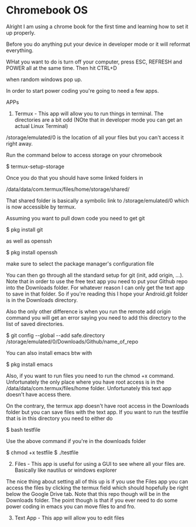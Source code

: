 # Chromebook OS

Alright I am using a chrome book for the first time and learning how to set it up properly. 

Before you do anything put your device in developer mode or it will reformat everything. 

WHat you want to do is turn off your computer, press ESC, REFRESH and POWER all at the same time. Then hit CTRL+D 

when random windows pop up.

In order to start power coding you're going to need a few apps.

APPs

1. Termux - This app will allow you to run things in terminal. The directories are a bit odd (NOte that in developer mode you can get an actual Linux Terminal)

/storage/emulated/0 is the location of all your files but you can't access it right away.

Run the command below to access storage on your chromebook

$ termux-setup-storage

Once you do that you should have some linked folders in 

/data/data/com.termux/files/home/storage/shared/

That shared folder is basically a symbolic link to /storage/emulated/0 which is now accessible by termux.

Assuming you want to pull down code you need to get git

$ pkg install git

as well as openssh

$ pkg install openssh

make sure to select the package manager's configuration file

You can then go through all the standard setup for git (init, add origin, ...). Note that in order
to use the free text app you need to put your Github repo into the Downloads folder. For whatever reason
I can only get the text app to save in that folder. So if you're reading this I hope your Android.git folder
is in the Downloads directory.

Also the only other difference is when you run the remote add origin command you will get an error saying you need to add this directory to the list of saved directories.

$ git config --global --add safe.directory /storage/emulated/0/Downloads/Github/name_of_repo
    
You can also install emacs btw with
    
$ pkg install emacs

Also, if you want to run files you need to run the chmod +x command. Unfortunately the only place where you have root access is in the /data/data/com.termux/files/home folder. Unfortunately this text app doesn't have access there.

On the contrary, the termux app doesn't have root access in the Downloads folder but you can save files with the text app. 
If you want to run the testfile that is in this directory you need to either do

$ bash testfile 

Use the above command if you're in the downloads folder

$ chmod +x testfile
$ ./testfile
    
2. Files - This app is useful for using a GUI to see where all your files are. Basically like nautilus or windows explorer

The nice thing about setting all of this up is if you use the Files app you can access the files by 
clicking the termux field which should hopefully be right below the Google Drive tab. Note that this repo though
will be in the Downloads folder. The point though is that if you ever need to do some power coding in emacs
you can move files to and fro.

3. Text App - This app will allow you to edit files
